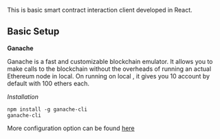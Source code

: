 This is basic smart contract interaction client developed in React. 


## Basic Setup 
  
  **Ganache**
  
  Ganache is a fast and customizable blockchain emulator. It allows you to make calls to the blockchain without the overheads     of running an actual Ethereum node in local. On running on local , it gives you 10 account by default with 100 ethers each.

  *Installation*
  
    npm install -g ganache-cli
    ganache-cli
    
  More configuration option can be found [here](https://docs.nethereum.com/en/latest/ethereum-and-clients/ganache-cli/)
      
      
    
    



